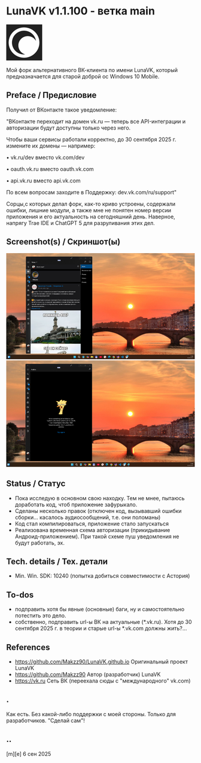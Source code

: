 # LunaVK v1.1.100 - ветка main

![](/Images/logo.png)

Мой форк альтернативного ВК-клиента по имени LunaVK, который предназначается для старой доброй ос Windows 10 Mobile. 

## Preface / Предисловие 

Получил от ВКонтакте такое уведомление:

"ВКонтакте переходит на домен vk.ru — теперь все API-интеграции и авторизации будут доступны только через него.

  Чтобы ваши сервисы работали корректно, до 30 сентября 2025 г. измените их домены — например:
     
 • vk.ru/dev вместо vk.com/dev

 • oauth.vk.ru вместо oauth.vk.com

 • api.vk.ru вместо api.vk.com

 По всем вопросам заходите в Поддержку: dev.vk.com/ru/support"

Сорцы,с которых делал форк, как-то криво устроены, содержали ошибки, лишние модули, а также мне не понятен номер версии приложения и его актуальность на сегодняшний день. 
Наверное, напрягу Trae IDE и ChatGPT 5 для разруливания этих дел.


## Screenshot(s) / Скриншот(ы)

![](/Images/sshot01.png) 
![](/Images/sshot02.png)

## Status / Статус
- Пока исследую в основном свою находку. Тем не мнее, пытаюсь доработать код, чтоб приложение зафурыкало.
- Сделаны несколько правок (отключен код, вызывавший ошибки сборки... касалось аудиосообщений, т.е. они поломаны)
- Код стал компилироваться, приложение стало запускаться
- Реализована временная схема авторизации (прикидывание Андроид-приложением). При такой схеме пуш уведомления не будут работать, эх.

## Tech. details / Tex. детали
- Min. Win. SDK: 10240 (попытка добиться совместимости с Астория)

## To-dos
- подправить хотя бы явные (основные) баги, ну и самостоятельно потестить это дело.
- собственно, подправить url-ы ВК на актуальные (*.vk.ru). Хотя до 30 сентября 2025 г. в теории и старые url-ы *.vk.com должны жить?... 

## References
- https://github.com/Makzz90/LunaVK.github.io Оригинальный проект LunaVK
- https://github.com/Makzz90 Автор (разработчик) LunaVK
- https://vk.ru Сеть ВК (переехала сюды с "международного" vk.com)

## .
Как есть. Без какой-либо поддержки с моей стороны. Только для разработчиков. "Сделай сам"!

## ..

[m][e] 6 сен 2025


